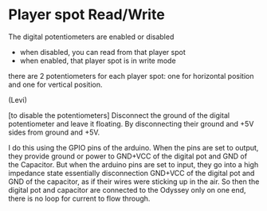 # Player spot Read/Write

The digital potentiometers are enabled or disabled 
 - when disabled, you can read from that player spot
 - when enabled, that player spot is in write mode

there are 2 potentiometers for each player spot: one for horizontal position and one for vertical position.

(Levi)

[to disable the potentiometers] Disconnect the ground of the digital potentiometer and leave it floating. By disconnecting their ground and +5V sides from ground and +5V.

I do this using the GPIO pins of the arduino. When the pins are set to output, they provide ground or power to GND+VCC of the digital pot and GND of the Capacitor. But when the arduino pins are set to input, they go into a high impedance state essentially disconnection GND+VCC of the digital pot and GND of the capacitor, as if their wires were sticking up in the air. So then the digital pot and capacitor are connected to the Odyssey only on one end, there is no loop for current to flow through.

